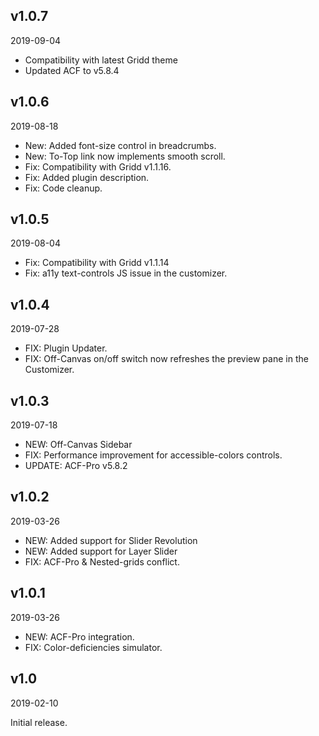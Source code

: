 ## v1.0.7
2019-09-04

* Compatibility with latest Gridd theme
* Updated ACF to v5.8.4

## v1.0.6
2019-08-18

* New: Added font-size control in breadcrumbs.
* New: To-Top link now implements smooth scroll.
* Fix: Compatibility with Gridd v1.1.16.
* Fix: Added plugin description.
* Fix: Code cleanup.

## v1.0.5
2019-08-04

* Fix: Compatibility with Gridd v1.1.14
* Fix: a11y text-controls JS issue in the customizer.

## v1.0.4
2019-07-28

* FIX: Plugin Updater.
* FIX: Off-Canvas on/off switch now refreshes the preview pane in the Customizer.

## v1.0.3
2019-07-18

* NEW: Off-Canvas Sidebar
* FIX: Performance improvement for accessible-colors controls.
* UPDATE: ACF-Pro v5.8.2

## v1.0.2
2019-03-26

* NEW: Added support for Slider Revolution
* NEW: Added support for Layer Slider
* FIX: ACF-Pro & Nested-grids conflict.

## v1.0.1
2019-03-26

* NEW: ACF-Pro integration.
* FIX: Color-deficiencies simulator.

## v1.0
2019-02-10

Initial release.